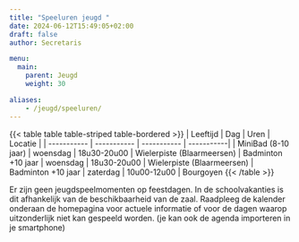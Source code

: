 ```yaml
---
title: "Speeluren jeugd "
date: 2024-06-12T15:49:05+02:00
draft: false
author: Secretaris

menu:
  main:
    parent: Jeugd
    weight: 30

aliases:
    - /jeugd/speeluren/   
---
```


{{< table table table-striped table-bordered >}}
| Leeftijd      | Dag | Uren | Locatie  | 
| ----------- | ----------- | ----------- | -----------|
| MiniBad (8-10 jaar) | woensdag | 18u30-20u00 | Wielerpiste (Blaarmeersen)
| Badminton +10 jaar | woensdag | 18u30-20u00 | Wielerpiste (Blaarmeersen)
| Badminton +10 jaar    | zaterdag        | 10u00-12u00 | Bourgoyen
{{< /table >}}



Er zijn geen jeugdspeelmomenten op feestdagen. In de schoolvakanties is dit afhankelijk van de beschikbaarheid van de zaal. Raadpleeg de kalender onderaan de homepagina voor actuele informatie of voor de dagen waarop uitzonderlijk niet kan gespeeld worden. 
(je kan ook de agenda importeren in  je smartphone)

